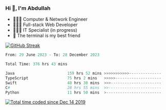 <h3>Hi 👋, I'm Abdullah</h3>

- 👷🏼‍♂️ Computer & Network Engineer
- 👨🏻‍💻 Full-stack Web Developer
- 👨🏻‍💻 IT Specialist (in progress)
- 🖤 The terminal is my best friend

[![GitHub Streak](https://streak-stats.demolab.com?user=al3bad&theme=transparent&date_format=j%20M%5B%20Y%5D)](https://git.io/streak-stats)

<!--START_SECTION:waka-->

```python
From: 29 June 2023 - To: 28 December 2023

Total Time: 376 hrs 43 mins

Java                       159 hrs 52 mins >>>>>>>>>>>--------------   42.19 %
TypeScript                 75 hrs 2 mins   >>>>>--------------------   19.81 %
Swift                      48 hrs 38 mins  >>>----------------------   12.84 %
C#                         28 hrs 55 mins  >>-----------------------   07.63 %
Python                     11 hrs 50 mins  >------------------------   03.12 %
```

<!--END_SECTION:waka-->

<p>
  <a href="https://wakatime.com/@ce2a2aac-0d6b-4d65-b864-8a4bcaf12967"><img src="https://wakatime.com/badge/user/ce2a2aac-0d6b-4d65-b864-8a4bcaf12967.svg" alt="Total time coded since Dec 14 2019" /></a>
</p>
